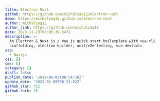 ```yaml
---
title: Electron Nuxt
github: https://github.com/michalzaq12/electron-nuxt
demo: https://michalzaq12.github.io/electron-nuxt
author: michalzaq12
author_link: https://github.com/michalzaq12
date: 2023-11-29T07:05:39.547Z
description: >-
  An Electron & Nuxt.js / Vue.js quick start boilerplate with vue-cli
  scaffolding, electron-builder, unit/e2e testing, vue-devtools
ssg:
  - Nuxtjs
css: []
cms: []
category: []
draft: false
publish_date: '2019-06-03T08:54:58Z'
update_date: '2022-01-05T08:22:02Z'
github_star: 715
github_fork: 78
---
```

